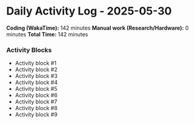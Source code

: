 # Daily Activity Log - 2025-05-30

**Coding (WakaTime):** 142 minutes
**Manual work (Research/Hardware):** 0 minutes
**Total Time:** 142 minutes

### Activity Blocks
- Activity block #1
- Activity block #2
- Activity block #3
- Activity block #4
- Activity block #5
- Activity block #6
- Activity block #7
- Activity block #8
- Activity block #9

